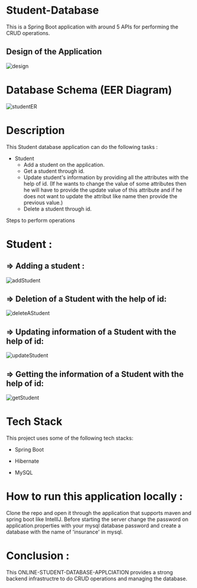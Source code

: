# Student-Database
This is a Spring Boot application with around 5 APIs for performing the CRUD operations.

## Design of the Application
![design](https://user-images.githubusercontent.com/116934640/236814961-2dd93865-2665-429c-8376-caec858ac37d.PNG)

# Database Schema (EER Diagram)
![studentER](https://user-images.githubusercontent.com/116934640/236814998-608cdb07-46ba-47d4-b6b0-7c09ee957441.PNG)


# Description
This Student database application can do the following tasks :

* Student
   - Add a student on the application.
   - Get a student through id.
   - Update student's information by providing all the attributes with the help of id. (If he wants to change the value of some attributes then he will have to provide the update
  value of this attribute and if he does not want to update the attribut like name then provide the previous value.)
   - Delete a student through id.

Steps to perform operations
# Student :
## => Adding a student :
![addStudent](https://user-images.githubusercontent.com/116934640/236815026-886d3b4d-5ec8-4532-8a92-b2bed2962bce.PNG)


## => Deletion of a Student with the help of id:
![deleteAStudent](https://user-images.githubusercontent.com/116934640/236815075-5dde0d19-f637-4807-b795-a6ceb5945cd9.PNG)


## => Updating information of a Student with the help of id:
![updateStudent](https://user-images.githubusercontent.com/116934640/236815099-85feea7e-4566-4f5a-98c3-f2ffad1c8778.PNG)


## => Getting the information of a Student with the help of id:
![getStudent](https://user-images.githubusercontent.com/116934640/236815157-bf57f6fa-1ef4-4d50-b60d-475e39c1f5cc.PNG)


# Tech Stack
This project uses some of the following tech stacks:

- Spring Boot
* Hibernate
+ MySQL

# How to run this application locally :
Clone the repo and open it through the application that supports maven and spring boot like IntellIJ. Before starting the server change the password on
application.properties with your mysql database password and create a database with the name of 'insurance' in mysql. 

# Conclusion :
This ONLINE-STUDENT-DATABASE-APPLCIATION provides a strong backend infrastructre to do CRUD operations and managing the database.
